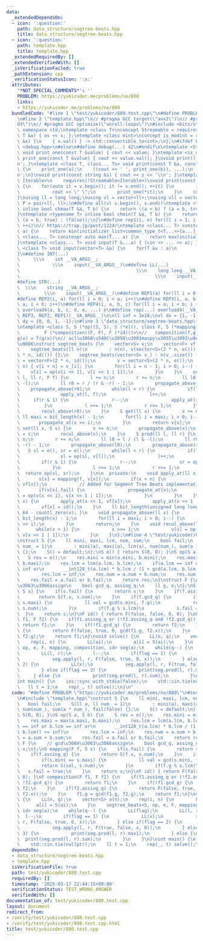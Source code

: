 ```yaml
---
data:
  _extendedDependsOn:
  - icon: ':question:'
    path: data_structure/segtree-beats.hpp
    title: data_structure/segtree-beats.hpp
  - icon: ':question:'
    path: template.hpp
    title: template.hpp
  _extendedRequiredBy: []
  _extendedVerifiedWith: []
  _isVerificationFailed: true
  _pathExtension: cpp
  _verificationStatusIcon: ':x:'
  attributes:
    '*NOT_SPECIAL_COMMENTS*': ''
    PROBLEM: https://yukicoder.me/problems/no/880
    links:
    - https://yukicoder.me/problems/no/880
  bundledCode: "#line 1 \"test/yukicoder/880.test.cpp\"\n#define PROBLEM \"https://yukicoder.me/problems/no/880\"\
    \n#line 2 \"template.hpp\"\n// #pragma GCC target(\"avx2\")\n// #pragma GCC optimize(\"\
    O3\")\n// #pragma GCC optimize(\"unroll-loops\")\n#include <bits/stdc++.h>\nusing\
    \ namespace std;\ntemplate <class T>\nconcept Streamable = requires(ostream os,\
    \ T &x) { os << x; };\ntemplate <class mint>\nconcept is_modint = requires(mint\
    \ &x) {\n    { x.val() } -> std::convertible_to<int>;\n};\n#ifdef LOCAL\n#include\
    \ <debug.hpp>\n#else\n#define debug(...) 42\n#endif\n\ntemplate <Streamable T>\
    \ void print_one(const T &value) { cout << value; }\ntemplate <is_modint T> void\
    \ print_one(const T &value) { cout << value.val(); }\nvoid print() { cout << '\\\
    n'; }\ntemplate <class T, class... Ts> void print(const T &a, const Ts &...b)\
    \ {\n    print_one(a);\n    ((cout << ' ', print_one(b)), ...);\n    cout << '\\\
    n';\n}\nvoid print(const string &s) { cout << s << '\\n'; }\ntemplate <ranges::range\
    \ Iterable>\n    requires(!Streamable<Iterable>)\nvoid print(const Iterable &v)\
    \ {\n    for(auto it = v.begin(); it != v.end(); ++it) {\n        if(it != v.begin())\n\
    \            cout << \" \";\n        print_one(*it);\n    }\n    cout << '\\n';\n\
    }\nusing ll = long long;\nusing vl = vector<ll>;\nusing vll = vector<vl>;\nusing\
    \ P = pair<ll, ll>;\n#define all(v) v.begin(), v.end()\ntemplate <typename T>\
    \ inline bool chmax(T &a, T b) {\n    return ((a < b) ? (a = b, true) : (false));\n\
    }\ntemplate <typename T> inline bool chmin(T &a, T b) {\n    return ((a > b) ?\
    \ (a = b, true) : (false));\n}\n#define rep1(i, n) for(ll i = 1; i <= ((ll)n);\
    \ ++i)\n// https://trap.jp/post/1224/\ntemplate <class... T> constexpr auto min(T...\
    \ a) {\n    return min(initializer_list<common_type_t<T...>>{a...});\n}\ntemplate\
    \ <class... T> constexpr auto max(T... a) {\n    return max(initializer_list<common_type_t<T...>>{a...});\n\
    }\ntemplate <class... T> void input(T &...a) { (cin >> ... >> a); }\ntemplate\
    \ <class T> void input(vector<T> &a) {\n    for(T &x : a)\n        cin >> x;\n\
    }\n#define INT(...)                                                          \
    \     \\\n    int __VA_ARGS__;                                               \
    \            \\\n    input(__VA_ARGS__)\n#define LL(...)                     \
    \                                           \\\n    long long __VA_ARGS__;   \
    \                                                  \\\n    input(__VA_ARGS__)\n\
    #define STR(...)                                                             \
    \  \\\n    string __VA_ARGS__;                                               \
    \         \\\n    input(__VA_ARGS__)\n#define REP1(a) for(ll i = 0; i < a; i++)\n\
    #define REP2(i, a) for(ll i = 0; i < a; i++)\n#define REP3(i, a, b) for(ll i =\
    \ a; i < b; i++)\n#define REP4(i, a, b, c) for(ll i = a; i < b; i += c)\n#define\
    \ overload4(a, b, c, d, e, ...) e\n#define rep(...) overload4(__VA_ARGS__, REP4,\
    \ REP3, REP2, REP1)(__VA_ARGS__)\n\nll inf = 3e18;\nvl dx = {1, -1, 0, 0};\nvl\
    \ dy = {0, 0, 1, -1};\n#line 3 \"data_structure/segtree-beats.hpp\"\n// https://rsm9.hatenablog.com/entry/2021/02/01/220408\n\
    \ntemplate <class S, S (*op)(S, S), S (*e)(), class F, S (*mapping)(F, S),\n \
    \         F (*composition)(F, F), F (*id)()>\n//   composition(f,g)(x) = f\u2218\
    g(x) = f(g(x))\n// acl\u3068\u540C\u3058\u3001maspy\u3055\u3093\u8A18\u4E8B\u3068\
    \u9006\nstruct segtree_beats {\n    vector<S> v;\n    vector<F> vf;\n    ll n;\n\
    \    segtree_beats(ll n)\n        : n(n), v(vector<S>(2 * n, e())), vf(vector<F>(2\
    \ * n, id())) {};\n    segtree_beats(vector<S> v_) : n(v_.size()) {\n        vf\
    \ = vector<F>(2 * n, id());\n        v = vector<S>(2 * n, e());\n        rep(i,\
    \ n) { v[i + n] = v_[i]; }\n        for(ll i = n - 1; i > 0; i--) {\n        \
    \    v[i] = op(v[i << 1], v[i << 1 | 1]);\n        }\n    }\n    void apply(ll\
    \ l, ll r, F f) {\n        l += n;\n        r += n;\n        ll l0 = l / (l &\
    \ -l);\n        ll r0 = r / (r & -r) - 1;\n        propagate_above(l0);\n    \
    \    propagate_above(r0);\n        while(l < r) {\n            if(l & 1) {\n \
    \               apply_at(l, f);\n                l++;\n            }\n       \
    \     if(r & 1) {\n                r--;\n                apply_at(r, f);\n   \
    \         }\n            l >>= 1;\n            r >>= 1;\n        }\n        recul_above(l0);\n\
    \        recul_above(r0);\n    }\n    S get(ll x) {\n        x += n;\n       \
    \ ll maxi = bit_length(x) - 1;\n        for(ll i = maxi; i > 0; i--) {\n     \
    \       propagate_at(x >> i);\n        }\n        return v[x];\n    }\n    void\
    \ set(ll x, S s) {\n        x += n;\n        propagate_above(x);\n        v[x]\
    \ = s;\n        recul_above(x);\n    }\n    S prod(ll l, ll r) {\n        l +=\
    \ n;\n        r += n;\n        ll l0 = l / (l & -l);\n        ll r0 = r / (r &\
    \ -r) - 1;\n        propagate_above(l0);\n        propagate_above(r0);\n     \
    \   S sl = e(), sr = e();\n        while(l < r) {\n            if(l & 1) {\n \
    \               sl = op(sl, v[l]);\n                l++;\n            }\n    \
    \        if(r & 1) {\n                r--;\n                sr = op(v[r], sr);\n\
    \            }\n            l >>= 1;\n            r >>= 1;\n        }\n      \
    \  return op(sl, sr);\n    }\n\n  private:\n    void apply_at(ll x, F f) {\n \
    \       v[x] = mapping(f, v[x]);\n        if(x < n) {\n            vf[x] = composition(f,\
    \ vf[x]);\n            // Added for Segment Tree Beats implementation.\n     \
    \       if(v[x].fail) {\n                propagate_at(x);\n                v[x]\
    \ = op(v[x << 1], v[x << 1 | 1]);\n            }\n        }\n    }\n    void propagate_at(ll\
    \ x) {\n        apply_at(x << 1, vf[x]);\n        apply_at(x << 1 | 1, vf[x]);\n\
    \        vf[x] = id();\n    }\n    ll bit_length(unsigned long long x) { return\
    \ 64 - countl_zero(x); }\n    void propagate_above(ll x) {\n        ll maxi =\
    \ bit_length(x) - 1;\n        for(ll i = maxi; i > 0; i--) {\n            propagate_at(x\
    \ >> i);\n        }\n        return;\n    }\n    void recul_above(ll x) {\n  \
    \      while(x > 1) {\n            x >>= 1;\n            v[x] = op(v[x << 1],\
    \ v[x << 1 | 1]);\n        }\n    }\n};\n#line 4 \"test/yukicoder/880.test.cpp\"\
    \nstruct S {\n    ll mini, maxi, lcm, num, sum;\n    bool fail;\n    S(ll a, ll\
    \ num_ = 1)\n        : mini(a), maxi(a), lcm(a), num(num_), sum(a * num_), fail(false)\
    \ {};\n    S() = default;\n};\nS e() { return S(0, 0); }\nS op(S a, S b) {\n \
    \   S res = e();\n    res.mini = min(a.mini, b.mini);\n    res.maxi = max(a.maxi,\
    \ b.maxi);\n    res.lcm = lcm(a.lcm, b.lcm);\n    if(a.lcm == inf or b.lcm ==\
    \ inf or\n       __int128_t(a.lcm) * b.lcm / (1 + gcd(a.lcm, b.lcm)) >= inf)\n\
    \        res.lcm = inf;\n    res.num = a.num + b.num;\n    res.sum = a.sum + b.sum;\n\
    \    res.fail = a.fail or b.fail;\n    return res;\n}\nstruct F {\n    // gcd\u3084\
    \u3063\u3066assign\n    bool gcd_q, assing_q;\n    ll g, x;\n};\nS mapping(F f,\
    \ S s) {\n    if(s.fail) {\n        return s;\n    }\n    if(f.assing_q) {\n \
    \       return S(f.x, s.num);\n    }\n    if(f.gcd_q) {\n        if(s.mini ==\
    \ s.maxi) {\n            ll val = gcd(s.mini, f.g);\n            return S(val,\
    \ s.num);\n        }\n        if(f.g % s.lcm)\n            s.fail = true;\n  \
    \  }\n    return s;\n}\nF id() { return F(false, false, 0, 0); }\nF composition(F\
    \ f1, F f2) {\n    if(f1.assing_q or (!f2.assing_q and !f2.gcd_q)) {\n       \
    \ return f1;\n    }\n    if(!f1.gcd_q) {\n        return f2;\n    }\n    if(f2.assing_q)\
    \ {\n        return F(false, true, 0, gcd(f1.g, f2.x));\n    }\n    f1.g = gcd(f1.g,\
    \ f2.g);\n    return f1;\n}\nvoid solve() {\n    LL(n, q);\n    vector<S> a(n);\n\
    \    rep(i, n) {\n        LL(ai);\n        a[i] = S(ai);\n    }\n    segtree_beats<S,\
    \ op, e, F, mapping, composition, id> seg(a);\n    while(q--) {\n        LL(flag);\n\
    \        LL(l, r);\n        l--;\n        if(flag == 1) {\n            LL(x);\n\
    \            seg.apply(l, r, F(false, true, 0, x));\n        } else if(flag ==\
    \ 2) {\n            LL(x);\n            seg.apply(l, r, F(true, false, x, 0));\n\
    \        } else if(flag == 3) {\n            print(seg.prod(l, r).maxi);\n   \
    \     } else {\n            print(seg.prod(l, r).sum);\n        }\n    }\n}\n\
    int main() {\n    ios::sync_with_stdio(false);\n    std::cin.tie(nullptr);\n \
    \   ll t = 1;\n    rep(_, t) solve();\n}\n"
  code: "#define PROBLEM \"https://yukicoder.me/problems/no/880\"\n#include \"data_structure/segtree-beats.hpp\"\
    \n#include \"template.hpp\"\nstruct S {\n    ll mini, maxi, lcm, num, sum;\n \
    \   bool fail;\n    S(ll a, ll num_ = 1)\n        : mini(a), maxi(a), lcm(a),\
    \ num(num_), sum(a * num_), fail(false) {};\n    S() = default;\n};\nS e() { return\
    \ S(0, 0); }\nS op(S a, S b) {\n    S res = e();\n    res.mini = min(a.mini, b.mini);\n\
    \    res.maxi = max(a.maxi, b.maxi);\n    res.lcm = lcm(a.lcm, b.lcm);\n    if(a.lcm\
    \ == inf or b.lcm == inf or\n       __int128_t(a.lcm) * b.lcm / (1 + gcd(a.lcm,\
    \ b.lcm)) >= inf)\n        res.lcm = inf;\n    res.num = a.num + b.num;\n    res.sum\
    \ = a.sum + b.sum;\n    res.fail = a.fail or b.fail;\n    return res;\n}\nstruct\
    \ F {\n    // gcd\u3084\u3063\u3066assign\n    bool gcd_q, assing_q;\n    ll g,\
    \ x;\n};\nS mapping(F f, S s) {\n    if(s.fail) {\n        return s;\n    }\n\
    \    if(f.assing_q) {\n        return S(f.x, s.num);\n    }\n    if(f.gcd_q) {\n\
    \        if(s.mini == s.maxi) {\n            ll val = gcd(s.mini, f.g);\n    \
    \        return S(val, s.num);\n        }\n        if(f.g % s.lcm)\n         \
    \   s.fail = true;\n    }\n    return s;\n}\nF id() { return F(false, false, 0,\
    \ 0); }\nF composition(F f1, F f2) {\n    if(f1.assing_q or (!f2.assing_q and\
    \ !f2.gcd_q)) {\n        return f1;\n    }\n    if(!f1.gcd_q) {\n        return\
    \ f2;\n    }\n    if(f2.assing_q) {\n        return F(false, true, 0, gcd(f1.g,\
    \ f2.x));\n    }\n    f1.g = gcd(f1.g, f2.g);\n    return f1;\n}\nvoid solve()\
    \ {\n    LL(n, q);\n    vector<S> a(n);\n    rep(i, n) {\n        LL(ai);\n  \
    \      a[i] = S(ai);\n    }\n    segtree_beats<S, op, e, F, mapping, composition,\
    \ id> seg(a);\n    while(q--) {\n        LL(flag);\n        LL(l, r);\n      \
    \  l--;\n        if(flag == 1) {\n            LL(x);\n            seg.apply(l,\
    \ r, F(false, true, 0, x));\n        } else if(flag == 2) {\n            LL(x);\n\
    \            seg.apply(l, r, F(true, false, x, 0));\n        } else if(flag ==\
    \ 3) {\n            print(seg.prod(l, r).maxi);\n        } else {\n          \
    \  print(seg.prod(l, r).sum);\n        }\n    }\n}\nint main() {\n    ios::sync_with_stdio(false);\n\
    \    std::cin.tie(nullptr);\n    ll t = 1;\n    rep(_, t) solve();\n}\n"
  dependsOn:
  - data_structure/segtree-beats.hpp
  - template.hpp
  isVerificationFile: true
  path: test/yukicoder/880.test.cpp
  requiredBy: []
  timestamp: '2025-03-17 22:44:15+09:00'
  verificationStatus: TEST_WRONG_ANSWER
  verifiedWith: []
documentation_of: test/yukicoder/880.test.cpp
layout: document
redirect_from:
- /verify/test/yukicoder/880.test.cpp
- /verify/test/yukicoder/880.test.cpp.html
title: test/yukicoder/880.test.cpp
---
```

